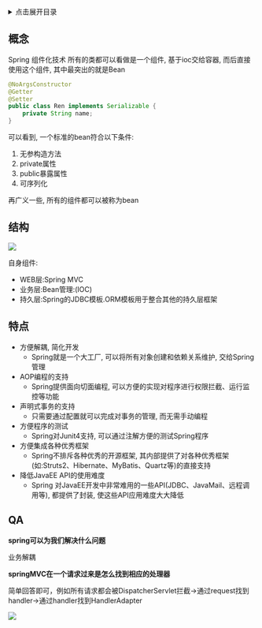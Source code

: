 <details>
<summary>点击展开目录</summary>
<!-- TOC -->

- [概念](#概念)
- [结构](#结构)
- [特点](#特点)
- [QA](#qa)

<!-- /TOC -->
</details>


## 概念

Spring 组件化技术
所有的类都可以看做是一个组件, 基于ioc交给容器, 而后直接使用这个组件, 其中最突出的就是Bean

```Java
@NoArgsConstructor
@Getter
@Setter
public class Ren implements Serializable {
    private String name;
}
```

可以看到, 一个标准的bean符合以下条件:
1. 无参构造方法
2. private属性
3. public暴露属性
4. 可序列化

再广义一些, 所有的组件都可以被称为bean

## 结构

![](https://dev.tencent.com/u/LuVx21/p/img/git/raw/master/spring-overview.png)

自身组件:

* WEB层:Spring MVC
* 业务层:Bean管理:(IOC)
* 持久层:Spring的JDBC模板.ORM模板用于整合其他的持久层框架

## 特点

* 方便解耦, 简化开发
    * Spring就是一个大工厂, 可以将所有对象创建和依赖关系维护, 交给Spring管理
* AOP编程的支持
    * Spring提供面向切面编程, 可以方便的实现对程序进行权限拦截、运行监控等功能
* 声明式事务的支持
    * 只需要通过配置就可以完成对事务的管理, 而无需手动编程
* 方便程序的测试
    * Spring对Junit4支持, 可以通过注解方便的测试Spring程序
* 方便集成各种优秀框架
    * Spring不排斥各种优秀的开源框架, 其内部提供了对各种优秀框架(如:Struts2、Hibernate、MyBatis、Quartz等)的直接支持
* 降低JavaEE API的使用难度
    * Spring 对JavaEE开发中非常难用的一些API(JDBC、JavaMail、远程调用等), 都提供了封装, 使这些API应用难度大大降低

## QA

**spring可以为我们解决什么问题**

业务解耦

**springMVC在一个请求过来是怎么找到相应的处理器**

简单回答即可，例如所有请求都会被DispatcherServlet拦截->通过request找到handler->通过handler找到HandlerAdapter



[![](https://static.segmentfault.com/v-5b1df2a7/global/img/creativecommons-cc.svg)](https://creativecommons.org/licenses/by-nc-nd/4.0/)
